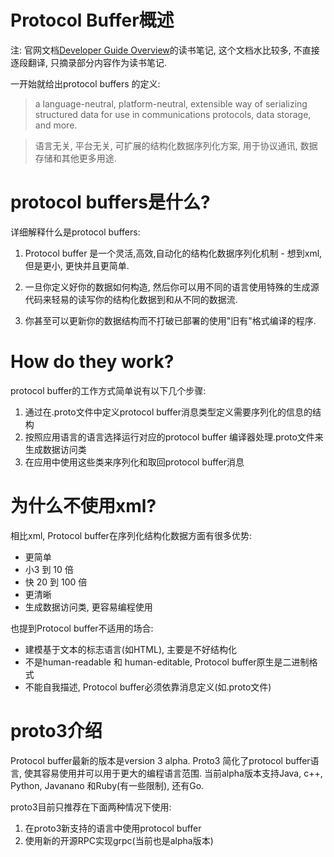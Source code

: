 Protocol Buffer概述
========

注: 官网文档[Developer Guide Overview](https://developers.google.com/protocol-buffers/docs/overview)的读书笔记, 这个文档水比较多, 不直接逐段翻译, 只摘录部分内容作为读书笔记.

一开始就给出protocol buffers 的定义:

> a language-neutral, platform-neutral, extensible way of serializing structured data for use in communications protocols, data storage, and more.

> 语言无关, 平台无关, 可扩展的结构化数据序列化方案, 用于协议通讯, 数据存储和其他更多用途.

# protocol buffers是什么?

详细解释什么是protocol buffers:

1. Protocol buffer 是一个灵活,高效,自动化的结构化数据序列化机制 - 想到xml, 但是更小, 更快并且更简单.

2. 一旦你定义好你的数据如何构造, 然后你可以用不同的语言使用特殊的生成源代码来轻易的读写你的结构化数据到和从不同的数据流.

3. 你甚至可以更新你的数据结构而不打破已部署的使用"旧有"格式编译的程序.

# How do they work?

protocol buffer的工作方式简单说有以下几个步骤:

1. 通过在.proto文件中定义protocol buffer消息类型定义需要序列化的信息的结构
2. 按照应用语言的语言选择运行对应的protocol buffer 编译器处理.proto文件来生成数据访问类
3. 在应用中使用这些类来序列化和取回protocol buffer消息

# 为什么不使用xml?

相比xml, Protocol buffer在序列化结构化数据方面有很多优势:

- 更简单
- 小3 到 10 倍
- 快 20 到 100 倍
- 更清晰
- 生成数据访问类, 更容易编程使用

也提到Protocol buffer不适用的场合:

- 建模基于文本的标志语言(如HTML), 主要是不好结构化
- 不是human-readable 和 human-editable, Protocol buffer原生是二进制格式
- 不能自我描述, Protocol buffer必须依靠消息定义(如.proto文件)

# proto3介绍

Protocol buffer最新的版本是version 3 alpha. Proto3 简化了protocol buffer语言, 使其容易使用并可以用于更大的编程语言范围. 当前alpha版本支持Java, c++, Python, Javanano 和Ruby(有一些限制), 还有Go.

proto3目前只推荐在下面两种情况下使用:

1. 在proto3新支持的语言中使用protocol buffer
2. 使用新的开源RPC实现grpc(当前也是alpha版本)









